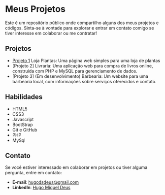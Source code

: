# Meus Projetos

Este é um repositório público onde compartilho alguns dos meus projetos e códigos. Sinta-se à vontade para explorar e entrar em contato comigo se tiver interesse em colaborar ou me contratar!

## Projetos

- [Projeto 1](https://github.com/HugoDeus/HD-Public/tree/main/WEb%20Pages/loja%20plantas) Loja Plantas: Uma página web simples para uma loja de plantas
- [Projeto 2] Livraria: Uma aplicação web para compra de livros online, construída com PHP e MySQL para gerenciamento de dados.
- [Projeto 3] (Em desenvolvimento) Barbearia: Um website para uma barbearia local, com informações sobre serviços oferecidos e contato.

## Habilidades

- HTML5
- CSS3
- Javascript
- BootStrap
- Git e GitHub
- PHP
- MySql

## Contato

Se você estiver interessado em colaborar em projetos ou tiver alguma pergunta, entre em contato:

- **E-mail**: hugodsdeus@gmail.com
- **LinkedIn**: [Hugo Miguel Deus](https://www.linkedin.com/in/hugo-miguel-deus-70571952?lipi=urn%3Ali%3Apage%3Ad_flagship3_profile_view_base_contact_details%3BJf30QsUFTLabrOQEAJ%2FW5Q%3D%3D)


